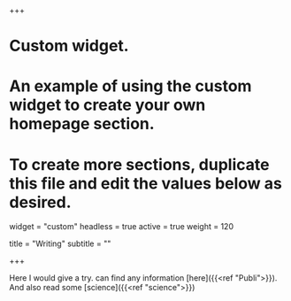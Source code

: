+++
# Custom widget.
# An example of using the custom widget to create your own homepage section.
# To create more sections, duplicate this file and edit the values below as desired.
widget = "custom"
headless = true
active = true
weight = 120

title = "Writing"
subtitle = ""

+++

Here I would give a try. can find any information  [here]({{<ref "Publi">}}). And also read some [science]({{<ref "science">}})
